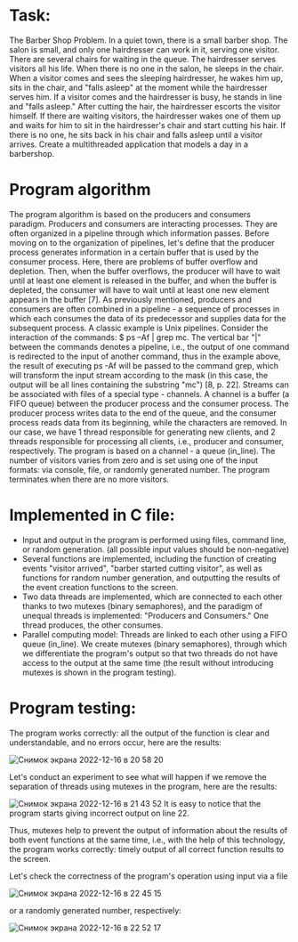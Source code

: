# Task:
The Barber Shop Problem. In a quiet town, there is a small barber shop. The salon is small, and only one hairdresser can work in it, serving one visitor. There are several chairs for waiting in the queue. The hairdresser serves visitors all his life. When there is no one in the salon, he sleeps in the chair. When a visitor comes and sees the sleeping hairdresser, he wakes him up, sits in the chair, and "falls asleep" at the moment while the hairdresser serves him. If a visitor comes and the hairdresser is busy, he stands in line and "falls asleep." After cutting the hair, the hairdresser escorts the visitor himself. If there are waiting visitors, the hairdresser wakes one of them up and waits for him to sit in the hairdresser's chair and start cutting his hair. If there is no one, he sits back in his chair and falls asleep until a visitor arrives. Create a multithreaded application that models a day in a barbershop.

# Program algorithm
  The program algorithm is based on the producers and consumers paradigm.
Producers and consumers are interacting processes. They are often organized in a pipeline through which information passes.
Before moving on to the organization of pipelines, let's define that the producer process generates information in a certain buffer that is used by the consumer process.
Here, there are problems of buffer overflow and depletion. Then, when the buffer overflows, the producer will have to wait until at least one element is released in the buffer, and when the buffer is depleted, the consumer will have to wait until at least one new element appears in the buffer [7].
As previously mentioned, producers and consumers are often combined in a pipeline - a sequence of processes in which each consumes the data of its predecessor and supplies data for the subsequent process.
A classic example is Unix pipelines. Consider the interaction of the commands:
$ ps –Af | grep mc.
  The vertical bar "|" between the commands denotes a pipeline, i.e., the output of one command is redirected to the input of another command, thus in the example above, the result of executing ps -Af will be passed to the command grep, which will transform the input stream according to the mask (in this case, the output will be all lines containing the substring "mc") [8, p. 22].
Streams can be associated with files of a special type - channels. A channel is a buffer (a FIFO queue) between the producer process and the consumer process. The producer process writes data to the end of the queue, and the consumer process reads data from its beginning, while the characters are removed. In our case, we have 1 thread responsible for generating new clients, and 2 threads responsible for processing all clients, i.e., producer and consumer, respectively. The program is based on a channel - a queue (in_line). The number of visitors varies from zero and is set using one of the input formats: via console, file, or randomly generated number. The program terminates when there are no more visitors.

# Implemented in C file:
* Input and output in the program is performed using files, command line, or random generation. (all possible input values should be non-negative)
* Several functions are implemented, including the function of creating events "visitor arrived", "barber started cutting visitor", as well as functions for random number generation, and outputting the results of the event creation functions to the screen.
* Two data threads are implemented, which are connected to each other thanks to two mutexes (binary semaphores), and the paradigm of unequal threads is implemented: "Producers and Consumers." One thread produces, the other consumes.
* Parallel computing model: Threads are linked to each other using a FIFO queue (in_line). We create mutexes (binary semaphores), through which we differentiate the program's output so that two threads do not have access to the output at the same time (the result without introducing mutexes is shown in the program testing).

# Program testing:
The program works correctly: all the output of the function is clear and understandable, and no errors occur, here are the results:

![Снимок экрана 2022-12-16 в 20 58 20](https://user-images.githubusercontent.com/75154790/208159902-79f31797-7ae1-481e-a7e9-e120fcf8536c.png)

Let's conduct an experiment to see what will happen if we remove the separation of threads using mutexes in the program, here are the results:

![Снимок экрана 2022-12-16 в 21 43 52](https://user-images.githubusercontent.com/75154790/208167307-a566ddeb-3948-4a9a-8cc8-70da74189178.png) 
It is easy to notice that the program starts giving incorrect output on line 22.

Thus, mutexes help to prevent the output of information about the results of both event functions at the same time, i.e., with the help of this technology, the program works correctly: timely output of all correct function results to the screen.

Let's check the correctness of the program's operation using input via a file 

![Снимок экрана 2022-12-16 в 22 45 15](https://user-images.githubusercontent.com/75154790/208177055-df3df3db-5e25-4ead-b075-44ccb9c39741.png)  

or a randomly generated number, respectively:

![Снимок экрана 2022-12-16 в 22 52 17](https://user-images.githubusercontent.com/75154790/208178229-69484bd3-fd1d-4483-82d6-398e615a7f8a.png)


